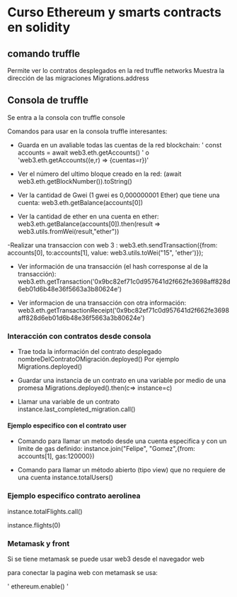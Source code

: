 # Curso Ethereum y smarts contracts en solidity

## comando truffle
Permite ver lo contratos desplegados en la red
truffle networks
Muestra la dirección de las migraciones
Migrations.address

## Consola de truffle

Se entra a la consola con truffle console

Comandos para usar en la consola truffle interesantes:

- Guarda en un avaliable todas las cuentas de la red blockchain:
 ' const accounts = await web3.eth.getAccounts() '
o 
'web3.eth.getAccounts((e,r) => {cuentas=r})'

- Ver el número del ultimo bloque creado en la red:
(await web3.eth.getBlockNumber()).toString()

- Ver la cantidad de Gwei (1 gwei es  0,000000001 Ether) que tiene una cuenta:
web3.eth.getBalance(accounts[0])

- Ver la cantidad de ether en una cuenta en ether:
web3.eth.getBalance(accounts[0]).then(result => web3.utils.fromWei(result,"ether"))

-Realizar una transaccion con web 3 :
web3.eth.sendTransaction({from: accounts[0], to:accounts[1], value: web3.utils.toWei("15", 'ether')});

- Ver información de una transacción (el hash corresponse al de la transacción):
web3.eth.getTransaction('0x9bc82ef71c0d957641d2f662fe3698aff828d6eb01d6b48e36f5663a3b80624e')

- Ver informacion de una transacción con otra información:
web3.eth.getTransactionReceipt('0x9bc82ef71c0d957641d2f662fe3698aff828d6eb01d6b48e36f5663a3b80624e')

### Interacción con contratos desde consola

- Trae toda la información del contrato desplegado
nombreDelContratoOMigración.deployed() 
Por ejemplo
Migrations.deployed()
- Guardar una instancia de un contrato en una variable por medio de una promesa
Migrations.deployed().then(c=> instance=c)

- Llamar una variable de un contrato
instance.last_completed_migration.call()
 
 #### Ejemplo especifíco con el contrato user
- Comando para llamar un metodo desde una cuenta especifica y con un limite de gas definido:
 instance.join("Felipe", "Gomez",{from: accounts[1], gas:120000})

- Comando para llamar un método abierto (tipo view) que no requiere de una cuenta
 instance.totalUsers()

### Ejemplo especifíco contrato aerolinea 

instance.totalFlights.call()

instance.flights(0)

### Metamask y front

Si se tiene metamask se puede usar web3 desde el navegador web

para conectar la pagina web con metamask se usa:
 

 ' ethereum.enable() '